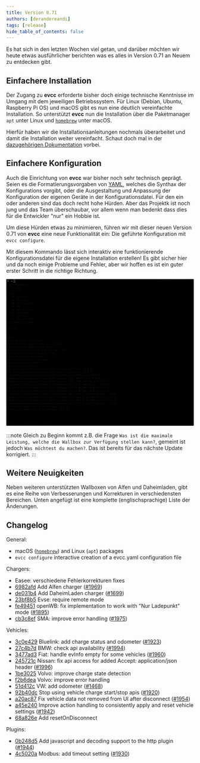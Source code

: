 ```yaml
---
title: Version 0.71
authors: [derandereandi]
tags: [release]
hide_table_of_contents: false
---
```

Es hat sich in den letzten Wochen viel getan, und darüber möchten wir heute etwas ausführlicher berichten was es alles in Version 0.71 an Neuem zu entdecken gibt.

<!--truncate-->

## Einfachere Installation

Der Zugang zu **evcc** erforderte bisher doch einige technische Kenntnisse im Umgang mit dem jeweiligen Betriebssystem. Für Linux (Debian, Ubuntu, Raspberry Pi OS) und macOS gibt es nun eine deutlich vereinfachte Installation. So unterstützt **evcc** nun die Installation über die Paketmanager `apt` unter Linux und [`homebrew`](https://brew.sh) unter macOS.

Hierfür haben wir die Installationsanleitungen nochmals überarbeitet und damit die Installation weiter vereinfacht. Schaut doch mal in der [dazugehörigen Dokumentation](/docs/installation/overview) vorbei.

## Einfachere Konfiguration

Auch die Einrichtung von **evcc** war bisher noch sehr technisch geprägt. Seien es die Formatierungsvorgaben von [YAML](https://yaml.org), welches die Synthax der Konfigurations vorgibt, oder die Ausgestaltung und Anpassung der Konfiguration der eigenen Geräte in der Konfigurationsdatei. Für den ein oder anderen sind das doch recht hohe Hürden. Aber das Projektk ist noch jung und das Team überschaubar, vor allem wenn man bedenkt dass dies für die Entwickler "nur" ein Hobbie ist.

Um diese Hürden etwas zu minimieren, führen wir mit dieser neuen Version 0.71 von **evcc** eine neue Funktionalität ein: Die geführte Konfiguration mit `evcc configure`.

Mit diesem Kommando lässt sich interaktiv eine funktionierende Konfigurationsdatei für die eigene Installation erstellen! Es gibt sicher hier und da noch einige Probleme und Fehler, aber wir hoffen es ist ein guter erster Schritt in die richtige Richtung.

![evcc configure example](configure.gif)

:::note
Gleich zu Beginn kommt z.B. die Frage `Was ist die maximale Leistung, welche die Wallbox zur Verfügung stellen kann?`, gemeint ist jedoch `Was möchtest du machen?`. Das ist bereits für das nächste Update korrigiert.
:::

## Weitere Neuigkeiten

Neben weiteren unterstützten Wallboxen von Alfen und Daheimladen, gibt es eine Reihe von Verbesserungen und Korrekturen in verschiedensten Bereichen. Unten angefügt ist eine komplette (englischsprachige) Liste der Änderungen.

## Changelog

General:

* macOS ([`homebrew`](https://brew.sh)) and Linux (`apt`) packages
* `evcc configure` interactive creation of a evcc.yaml configuration file

Chargers:

* Easee: verschiedene Fehlerkorrekturen fixes
* [6982afd](https://github.com/evcc-io/evcc/commit/6982afd) Add Alfen charger ([#1969](https://github.com/evcc-io/evcc/pull/1969))
* [de031b4](https://github.com/evcc-io/evcc/commit/de031b4) Add DaheimLaden charger ([#1699](https://github.com/evcc-io/evcc/pull/1699))
* [23bf8b5](https://github.com/evcc-io/evcc/commit/23bf8b5) Evse: require remote mode
* [fe49451](https://github.com/evcc-io/evcc/commit/fe49451) openWB: fix implementation to work with "Nur Ladepunkt" mode ([#1895](https://github.com/evcc-io/evcc/pull/1895))
* [cb3c8ef](https://github.com/evcc-io/evcc/commit/cb3c8ef) SMA: improve error handling ([#1975](https://github.com/evcc-io/evcc/pull/1975))

Vehicles:

* [3c0e429](https://github.com/evcc-io/evcc/commit/3c0e429) Bluelink: add charge status and odometer ([#1923](https://github.com/evcc-io/evcc/pull/1923))
* [27c4b7d](https://github.com/evcc-io/evcc/commit/27c4b7d) BMW: check api availability ([#1994](https://github.com/evcc-io/evcc/pull/1994))
* [3477ad3](https://github.com/evcc-io/evcc/commit/3477ad3) Fiat: handle evInfo empty for some vehicles ([#1960](https://github.com/evcc-io/evcc/pull/1960))
* [245721c](https://github.com/evcc-io/evcc/commit/245721c) Nissan: fix api access for added Accept: application/json header ([#1996](https://github.com/evcc-io/evcc/pull/1996))
* [1be3025](https://github.com/evcc-io/evcc/commit/1be3025) Volvo: improve charge state detection
* [f2b6dea](https://github.com/evcc-io/evcc/commit/f2b6dea) Volvo: improve error handling
* [51d412c](https://github.com/evcc-io/evcc/commit/51d412c) VW: add odometer ([#1468](https://github.com/evcc-io/evcc/pull/1468))
* [92b40dc](https://github.com/evcc-io/evcc/commit/92b40dc) Stop using vehicle charge start/stop apis ([#1920](https://github.com/evcc-io/evcc/pull/1920))
* [a20ac87](https://github.com/evcc-io/evcc/commit/a20ac87) Fix vehicle data not removed from UI after disconnect ([#1954](https://github.com/evcc-io/evcc/pull/1954))
* [a45e240](https://github.com/evcc-io/evcc/commit/a45e240) Improve action handling to consistently apply and reset vehicle settings ([#1942](https://github.com/evcc-io/evcc/pull/1942))
* [68a826e](https://github.com/evcc-io/evcc/commit/68a826e) Add resetOnDisconnect

Plugins:

* [0b248d5](https://github.com/evcc-io/evcc/commit/0b248d5) Add javascript and decoding support to the http plugin ([#1944](https://github.com/evcc-io/evcc/pull/1944))
* [4c5020a](https://github.com/evcc-io/evcc/commit/4c5020a) Modbus: add timeout setting ([#1930](https://github.com/evcc-io/evcc/pull/1930))
